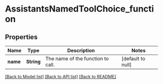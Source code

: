 # AssistantsNamedToolChoice_function
## Properties

| Name | Type | Description | Notes |
|------------ | ------------- | ------------- | -------------|
| **name** | **String** | The name of the function to call. | [default to null] |

[[Back to Model list]](../README.md#documentation-for-models) [[Back to API list]](../README.md#documentation-for-api-endpoints) [[Back to README]](../README.md)

